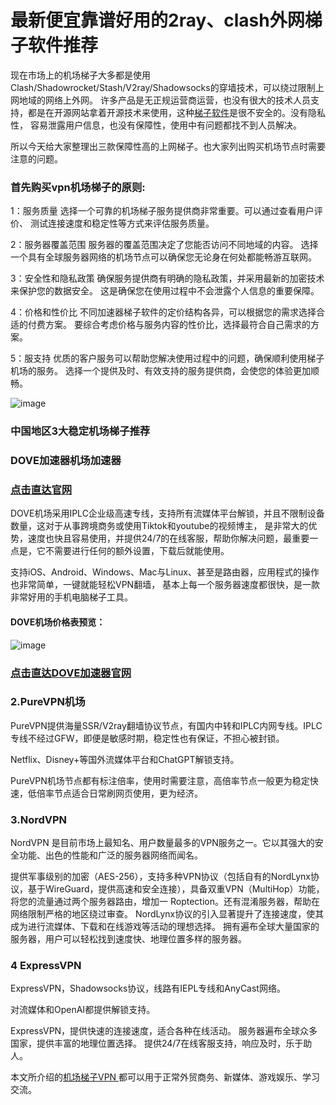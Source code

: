 # 最新便宜靠谱好用的2ray、clash外网梯子软件推荐

现在市场上的机场梯子大多都是使用Clash/Shadowrocket/Stash/V2ray/Shadowsocks的穿墙技术，可以绕过限制上网地域的网络上外网。
许多产品是无正规运营商运营，也没有很大的技术人员支持，都是在开源网站拿着开源技术来使用，这种[梯子软件](https://appletalking.cc/archives/2654 )是很不安全的。没有隐私性，
容易泄露用户信息，也没有保障性，使用中有问题都找不到人员解决。

所以今天给大家整理出三款保障性高的上网梯子。也大家列出购买机场节点时需要注意的问题。

### 首先购买vpn机场梯子的原则:

1：服务质量
选择一个可靠的机场梯子服务提供商非常重要。可以通过查看用户评价、
测试连接速度和稳定性等方式来评估服务质量。

2：服务器覆盖范围
服务器的覆盖范围决定了您能否访问不同地域的内容。
选择一个具有全球服务器网络的机场节点可以确保您无论身在何处都能畅游互联网。

3：安全性和隐私政策
确保服务提供商有明确的隐私政策，并采用最新的加密技术来保护您的数据安全。
这是确保您在使用过程中不会泄露个人信息的重要保障。

4：价格和性价比
不同加速器梯子软件的定价结构各异，可以根据您的需求选择合适的付费方案。
要综合考虑价格与服务内容的性价比，选择最符合自己需求的方案。

5：服支持
优质的客户服务可以帮助您解决使用过程中的问题，确保顺利使用梯子机场的服务。
选择一个提供及时、有效支持的服务提供商，会使您的体验更加顺畅。

![image](https://github.com/user-attachments/assets/814a61e7-8764-4094-ac74-8001ae173109)

### 中国地区3大稳定机场梯子推荐

### DOVE加速器机场加速器
### [点击直达官网](https://dove8.cc/a.php?alavBTtF8UB)

DOVE机场采用IPLC企业级高速专线，支持所有流媒体平台解锁，并且不限制设备数量，这对于从事跨境商务或使用Tiktok和youtube的视频博主，
是非常大的优势，速度也快且容易使用，并提供24/7的在线客服，帮助你解决问题，最重要一点是，它不需要进行任何的额外设置，下载后就能使用。

支持iOS、Android、Windows、Mac与Linux、甚至是路由器，应用程式的操作也非常简单，一键就能轻松VPN翻墙，
基本上每一个服务器速度都很快，是一款非常好用的手机电脑梯子工具。

#### DOVE机场价格表预览：

![image](https://github.com/user-attachments/assets/fa74c492-4dd5-4d3d-add1-710def6d3f27)

### [点击直达DOVE加速器官网](https://dove8.cc/a.php?alavBTtF8UB)

### 2.PureVPN机场

PureVPN提供海量SSR/V2ray翻墙协议节点，有国内中转和IPLC内网专线。IPLC专线不经过GFW，即便是敏感时期，稳定性也有保证，不担心被封锁。

Netflix、Disney+等国外流媒体平台和ChatGPT解锁支持。

PureVPN机场节点都有标注倍率，使用时需要注意，高倍率节点一般更为稳定快速，低倍率节点适合日常刷网页使用，更为经济。

### 3.NordVPN

 NordVPN 是目前市场上最知名、用户数量最多的VPN服务之一。它以其强大的安全功能、出色的性能和广泛的服务器网络而闻名。

提供军事级别的加密（AES-256），支持多种VPN协议（包括自有的NordLynx协议，基于WireGuard，提供高速和安全连接），具备双重VPN（MultiHop）功能，将您的流量通过两个服务器路由，增加一 Roptection。还有混淆服务器，帮助在网络限制严格的地区绕过审查。
 NordLynx协议的引入显著提升了连接速度，使其成为进行流媒体、下载和在线游戏等活动的理想选择。
 拥有遍布全球大量国家的服务器，用户可以轻松找到速度快、地理位置多样的服务器。

### 4 ExpressVPN

ExpressVPN，Shadowsocks协议，线路有IEPL专线和AnyCast网络。

对流媒体和OpenAI都提供解锁支持。

ExpressVPN，提供快速的连接速度，适合各种在线活动。
 服务器遍布全球众多国家，提供丰富的地理位置选择。
 提供24/7在线客服支持，响应及时，乐于助人。

本文所介绍的[机场梯子VPN ](https://appletalking.cc/archives/2592)都可以用于正常外贸商务、新媒体、游戏娱乐、学习交流。






